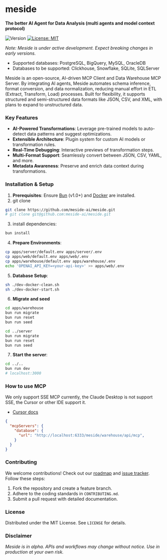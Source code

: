 # meside  
**The better AI Agent for Data Analysis (multi agents and model context protocol)**

![Version](https://img.shields.io/badge/version-0.2.0-blue.svg)
[![License: MIT](https://img.shields.io/badge/License-MIT-yellow.svg)](/LICENSE)

*Note: Meside is under active development. Expect breaking changes in early versions.*  

* Supported databases: PostgreSQL, BigQuery, MySQL, OracleDB
* Databases to be supported: Clickhouse, Snowflake, SQLite, SQLServer

Meside is an open-source, AI-driven MCP Client and Data Warehouse MCP Server. By integrating AI agents, Meside automates schema inference, format conversion, and data normalization, reducing manual effort in ETL (Extract, Transform, Load) processes. Built for flexibility, it supports structured and semi-structured data formats like JSON, CSV, and XML, with plans to expand to unstructured data.

### Key Features  
- **AI-Powered Transformations**: Leverage pre-trained models to auto-detect data patterns and suggest optimizations.  
- **Extensible Architecture**: Plugin system for custom AI models or transformation rules.  
- **Real-Time Debugging**: Interactive previews of transformation steps.  
- **Multi-Format Support**: Seamlessly convert between JSON, CSV, YAML, and more.  
- **Metadata Awareness**: Preserve and enrich data context during transformations.  

### Installation & Setup  
1. **Prerequisites**: Ensure [Bun](https://bun.sh/) (v1.0+) and [Docker](https://www.docker.com/) are installed.  
2. git clone
  ```bash
  git clone https://github.com/meside-ai/meside.git
  # git clone git@github.com:meside-ai/meside.git
  ```
3. install dependencies:
  ```bash
  bun install
  ```
4. **Prepare Environments**:
  ```bash
  cp apps/server/default.env apps/server/.env
  cp apps/web/default.env apps/web/.env
  cp apps/warehouse/default.env apps/warehouse/.env
  echo 'OPENAI_API_KEY=<your-api-key>' >> apps/web/.env
  ```
5. **Database Setup**:  
  ```bash 
  sh ./dev-docker-clean.sh
  sh ./dev-docker-start.sh
  ```
6. **Migrate and seed**
  ```bash
  cd apps/warehouse
  bun run migrate
  bun run reset
  bun run seed

  cd ../server
  bun run migrate
  bun run reset
  bun run seed
  ```
7. **Start the server**:  
  ```bash  
  cd ../..
  bun run dev
  # localhost:3000
  ```  

### How to use MCP

We only support SSE MCP currently, the Claude Desktop is not support SSE, the Cursor or other IDE support it.

* [Cursor docs](https://docs.cursor.com/context/model-context-protocol)

``` json
{
  "mcpServers": {
    "database": {
      "url": "http://localhost:6333/meside/warehouse/api/mcp",
    }
  }
}
```

### Contributing  
We welcome contributions! Check out our [roadmap](docs/ROADMAP.md) and [issue tracker](https://github.com/meside-ai/meside/issues). Follow these steps:  
1. Fork the repository and create a feature branch.  
2. Adhere to the coding standards in `CONTRIBUTING.md`.  
3. Submit a pull request with detailed documentation.  

### License  
Distributed under the MIT License. See `LICENSE` for details.  

### Disclaimer  
*Meside is in alpha. APIs and workflows may change without notice. Use in production at your own risk.*  
